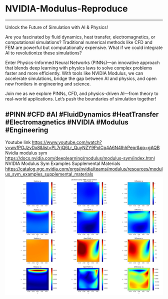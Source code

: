 # NVIDIA-Modulus-Reproduce
-----------------------------------------------------------------------------------------------------------------
Unlock the Future of Simulation with AI & Physics!

Are you fascinated by fluid dynamics, heat transfer, electromagnetics, or computational simulations? Traditional numerical methods like CFD and FEM are powerful but computationally expensive. What if we could integrate AI to revolutionize these simulations?

Enter Physics-Informed Neural Networks (PINNs)—an innovative approach that blends deep learning with physics laws to solve complex problems faster and more efficiently. With tools like NVIDIA Modulus, we can accelerate simulations, bridge the gap between AI and physics, and open new frontiers in engineering and science.

Join me as we explore PINNs, CFD, and physics-driven AI—from theory to real-world applications. Let’s push the boundaries of simulation together!

#PINN #CFD #AI #FluidDynamics #HeatTransfer #Electromagnetics #NVIDIA #Modulus #Engineering
-----------------------------------------------------------------------------------------------------------------
Youtube link
https://www.youtube.com/watch?v=wvfPOJzvDx8&list=PL7rjQ6Lr_QuyNZY9PxICp4A6N4IhhPepr&pp=gAQB
Nvidia modulus sym
https://docs.nvidia.com/deeplearning/modulus/modulus-sym/index.html
NVIDIA Modulus Sym Examples Supplemental Materials
https://catalog.ngc.nvidia.com/orgs/nvidia/teams/modulus/resources/modulus_sym_examples_supplemental_materials
![Overview](https://github.com/AI-ME-Ben/NVIDIA-Modulus-Reproduce/blob/main/images/part3.png?raw=true)


